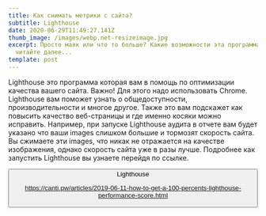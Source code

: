 ```yaml
---
title: Как снимать метрики с сайта?
subtitle: Lighthouse
date: 2020-06-29T11:49:27.141Z
thumb_image: /images/webp.net-resizeimage.jpg
excerpt: Просто маяк или что то больше? Какие возможности эта программа нам дает
  читайте далее...
template: post
---
```

<!--StartFragment-->

Lighthouse это программа которая вам в помощь по оптимизации качества вашего сайта. Важно! Для этого надо использовать Chrome. Lighthouse вам поможет узнать о общедоступности, производительности и многое другое. Также это вам подскажет как повысить качество веб-страницы и где именно косяки можно исправить. Например, при запуске Lighthouse аудита в отчете вам будет указано что ваши images слишком большие и тормозят скорость сайта. Вы сжимаете эти images, что никак не отражается на качестве изображения, однако скорость сайта уже в разы лучше. Подробнее как запустить Lighthouse вы узнаете перейдя по ссылке.

<button> Lighthouse <!--StartFragment-->

<https://canti.pw/articles/2019-06-11-how-to-get-a-100-percents-lighthouse-performance-score.html>

<!--EndFragment--></button>

<!--EndFragment-->